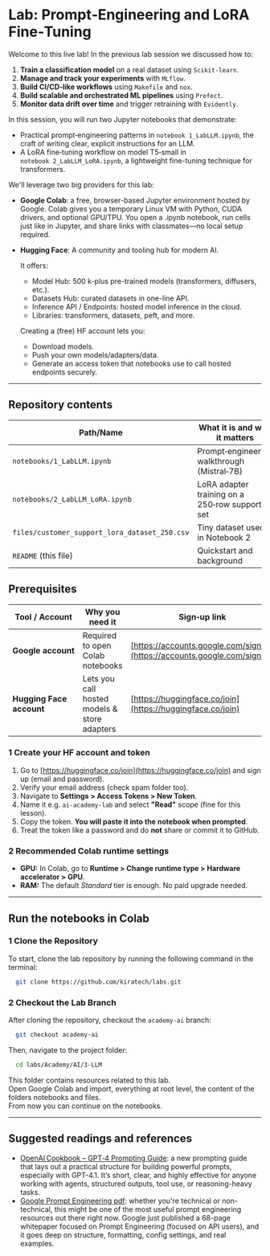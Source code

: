 # Lab: Prompt‑Engineering and LoRA Fine‑Tuning

Welcome to this live lab!
In the previous lab session we discussed how to:

1. **Train a classification model** on a real dataset using `Scikit-learn`.
2. **Manage and track your experiments** with `MLflow`.
3. **Build CI/CD-like workflows** using `Makefile` and `nox`.
4. **Build scalable and orchestrated ML pipelines** using `Prefect`.
5. **Monitor data drift over time** and trigger retraining with `Evidently`.

In this session, you will run two Jupyter notebooks that demonstrate:

- Practical prompt‑engineering patterns in `notebook 1_LabLLM.ipynb`, the craft of writing clear, explicit instructions for an LLM.
- A LoRA fine‑tuning workflow on model T5‑small in `notebook 2_LabLLM_LoRA.ipynb`, a lightweight fine-tuning technique for transformers.

We'll leverage two big providers for this lab:

- **Google Colab**: a free, browser-based Jupyter environment hosted by Google. Colab gives you a temporary Linux VM with Python, CUDA drivers, and optional GPU/TPU. You open a .ipynb notebook, run cells just like in Jupyter, and share links with classmates—no local setup required.

- **Hugging Face**: A community and tooling hub for modern AI.  

    It offers:

    - Model Hub: 500 k-plus pre-trained models (transformers, diffusers, etc.).
    - Datasets Hub: curated datasets in one-line API.
    - Inference API / Endpoints: hosted model inference in the cloud.
    - Libraries: transformers, datasets, peft, and more.

    Creating a (free) HF account lets you:

    - Download models.
    - Push your own models/adapters/data.
    - Generate an access token that notebooks use to call hosted endpoints securely.

---

## Repository contents

| Path/Name                               | What it is and why it matters                    |
| --------------------------------------- | ---------------------------------------------- |
| `notebooks/1_LabLLM.ipynb`                        | Prompt‑engineering walkthrough (Mistral‑7B)    |
| `notebooks/2_LabLLM_LoRA.ipynb`                   | LoRA adapter training on a 250‑row support set |
| `files/customer_support_lora_dataset_250.csv` | Tiny dataset used in Notebook 2                |
| `README` (this file)                  | Quickstart and background                        |

## Prerequisites

| Tool / Account           | Why you need it                              | Sign‑up link                                                             |
| ------------------------ | -------------------------------------------- | ------------------------------------------------------------------------ |
| **Google account**       | Required to open Colab notebooks             | [https://accounts.google.com/signup](https://accounts.google.com/signup) |
| **Hugging Face account** | Lets you call hosted models & store adapters | [https://huggingface.co/join](https://huggingface.co/join)               |

### 1 Create your HF account and token

1. Go to [https://huggingface.co/join](https://huggingface.co/join) and sign up (email and password).
2. Verify your email address (check spam folder too).
3. Navigate to **Settings > Access Tokens > New Token**.
4. Name it e.g. `ai‑academy‑lab` and select **"Read"** scope (fine for this lesson).
5. Copy the token. **You will paste it into the notebook when prompted**.
6. Treat the token like a password and do **not** share or commit it to GitHub.

### 2 Recommended Colab runtime settings

- **GPU:** In Colab, go to **Runtime > Change runtime type > Hardware accelerator > GPU**.
- **RAM:** The default *Standard* tier is enough. No paid upgrade needed.

---

## Run the notebooks in Colab

### 1  Clone the Repository

To start, clone the lab repository by running the following command in the terminal:

```sh
  git clone https://github.com/kiratech/labs.git
```

### 2 Checkout the Lab Branch

After cloning the repository, checkout the `academy-ai` branch:

```sh
  git checkout academy-ai
```  

Then, navigate to the project folder:

```sh
  cd labs/Academy/AI/3-LLM
```  

This folder contains resources related to this lab.  
Open Google Colab and import, everything at root level, the content of the folders notebooks and files.  
From now you can continue on the notebooks.  

---

## Suggested readings and references

- [OpenAI Cookbook – GPT‑4 Prompting Guide](https://cookbook.openai.com/examples/gpt4-1_prompting_guide): a new prompting guide that lays out a practical structure for building powerful prompts, especially with GPT-4.1. It’s short, clear, and highly effective for anyone working with agents, structured outputs, tool use, or reasoning-heavy tasks.
- [Google Prompt Engineering pdf](https://drive.google.com/file/d/1AbaBYbEa_EbPelsT40-vj64L-2IwUJHy/view): whether you're technical or non-technical, this might be one of the most useful prompt engineering resources out there right now. Google just published a 68-page whitepaper focused on Prompt Engineering (focused on API users), and it goes deep on structure, formatting, config settings, and real examples.
